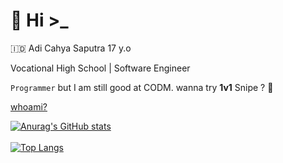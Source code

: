 # 🥶 Hi >_

:indonesia: Adi Cahya Saputra 17 y.o

Vocational High School | Software Engineer

`Programmer` but I am still good at CODM. wanna try <b>1v1</b> Snipe ?
🗿

[whoami?](https://adicahyasaputra.vercel.app)
<br>

[![Anurag's GitHub stats](https://github-readme-stats.vercel.app/api?username=AdiCahyaSaputra&show_icons=true&theme=onedark)](https://github.com/anuraghazra/github-readme-stats)
<br><br>
[![Top Langs](https://github-readme-stats.vercel.app/api/top-langs/?username=AdiCahyaSaputra&layout=compact)](https://github.com/anuraghazra/github-readme-stats)
